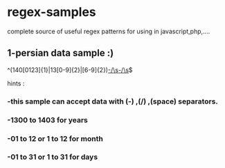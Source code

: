 # regex-samples
complete source of useful regex patterns for using in javascript,php,....

## 1-persian data sample :)
 
^(140[0123]{1}|13[0-9]{2}|[6-9]{2})[-/\s](0?[1-9]|1[012])[-/\s](0?[1-9]|[12][0-9]|3[01])$

hints :

### -this sample can accept data with (-) ,(/) ,(space) separators.
### -1300 to 1403 for years
### -01 to 12 or 1 to 12 for month
### -01 to 31 or 1 to 31 for days
